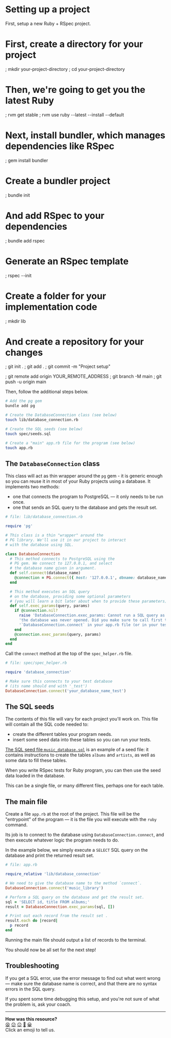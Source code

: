 # Setting up a project

First, setup a new Ruby + RSpec project.

# First, create a directory for your project
; mkdir your-project-directory
; cd your-project-directory

# Then, we're going to get you the latest Ruby
; rvm get stable
; rvm use ruby --latest --install --default

# Next, install bundler, which manages dependencies like RSpec
; gem install bundler

# Create a bundler project
; bundle init

# And add RSpec to your dependencies
; bundle add rspec

# Generate an RSpec template
; rspec --init

# Create a folder for your implementation code
; mkdir lib

# And create a repository for your changes
; git init .
; git add .
; git commit -m "Project setup"

; git remote add origin YOUR_REMOTE_ADDRESS
; git branch -M main
; git push -u origin main

Then, follow the additional steps below.

```bash
# Add the pg gem
bundle add pg

# Create the DatabaseConnection class (see below)
touch lib/database_connection.rb

# Create the SQL seeds (see below)
touch spec/seeds.sql

# Create a "main" app.rb file for the program (see below)
touch app.rb
```

## The `DatabaseConnection` class

This class will act as thin wrapper around the `pg` gem - it is generic enough so you can reuse it in most of your Ruby projects using a database. It implements two methods:
  * one that connects the program to PostgreSQL — it only needs to be run once.
  * one that sends an SQL query to the database and gets the result set.

```ruby
# file: lib/database_connection.rb

require 'pg'

# This class is a thin "wrapper" around the
# PG library. We'll use it in our project to interact
# with the database using SQL.

class DatabaseConnection
  # This method connects to PostgreSQL using the 
  # PG gem. We connect to 127.0.0.1, and select
  # the database name given in argument.
  def self.connect(database_name)
    @connection = PG.connect({ host: '127.0.0.1', dbname: database_name })
  end

  # This method executes an SQL query 
  # on the database, providing some optional parameters
  # (you will learn a bit later about when to provide these parameters).
  def self.exec_params(query, params)
    if @connection.nil?
      raise 'DatabaseConnection.exec_params: Cannot run a SQL query as the connection to'\
      'the database was never opened. Did you make sure to call first the method '\
      '`DatabaseConnection.connect` in your app.rb file (or in your tests spec_helper.rb)?'
    end
    @connection.exec_params(query, params)
  end
end
```

Call the `connect` method at the top of the `spec_helper.rb` file.

```ruby
# file: spec/spec_helper.rb

require 'database_connection'

# Make sure this connects to your test database
# (its name should end with '_test')
DatabaseConnection.connect('your_database_name_test')
```

## The SQL seeds

The contents of this file will vary for each project you'll work on. This file will contain all the SQL code needed to:
  * create the different tables your program needs.
  * insert some seed data into these tables so you can run your tests.

[The SQL seed file `music_database.sql`](../resources/seeds/music_database.sql) is an example of a seed file: it contains instructions to create the tables `albums` and `artists`, as well as some data to fill these tables.

When you write RSpec tests for Ruby program, you can then use the seed data loaded in the database.

This can be a single file, or many different files, perhaps one for each table.

## The main file

Create a file `app.rb` at the root of the project. This file will be the "entrypoint" of the program — it is the file you will execute with the `ruby` command.

Its job is to connect to the database using `DatabaseConnection.connect`, and then execute whatever logic the program needs to do.

In the example below, we simply execute a `SELECT` SQL query on the database and print the returned result set.

```ruby
# file: app.rb

require_relative 'lib/database_connection'

# We need to give the database name to the method `connect`.
DatabaseConnection.connect('music_library')

# Perform a SQL query on the database and get the result set.
sql = 'SELECT id, title FROM albums;'
result = DatabaseConnection.exec_params(sql, [])

# Print out each record from the result set .
result.each do |record|
  p record
end
```

Running the main file should output a list of records to the terminal.

You should now be all set for the next step!

## Troubleshooting

If you get a SQL error, use the error message to find out what went wrong — make sure the database name is correct, and that there are no syntax errors in the SQL query.

If you spent some time debugging this setup, and you're not sure of what the problem is, ask your coach.

<!-- BEGIN GENERATED SECTION DO NOT EDIT -->

---

**How was this resource?**  
[😫](https://airtable.com/shrUJ3t7KLMqVRFKR?prefill_Repository=makersacademy%2Fdatabases&prefill_File=pills%2Fsetting_up_database_project.md&prefill_Sentiment=😫) [😕](https://airtable.com/shrUJ3t7KLMqVRFKR?prefill_Repository=makersacademy%2Fdatabases&prefill_File=pills%2Fsetting_up_database_project.md&prefill_Sentiment=😕) [😐](https://airtable.com/shrUJ3t7KLMqVRFKR?prefill_Repository=makersacademy%2Fdatabases&prefill_File=pills%2Fsetting_up_database_project.md&prefill_Sentiment=😐) [🙂](https://airtable.com/shrUJ3t7KLMqVRFKR?prefill_Repository=makersacademy%2Fdatabases&prefill_File=pills%2Fsetting_up_database_project.md&prefill_Sentiment=🙂) [😀](https://airtable.com/shrUJ3t7KLMqVRFKR?prefill_Repository=makersacademy%2Fdatabases&prefill_File=pills%2Fsetting_up_database_project.md&prefill_Sentiment=😀)  
Click an emoji to tell us.

<!-- END GENERATED SECTION DO NOT EDIT -->